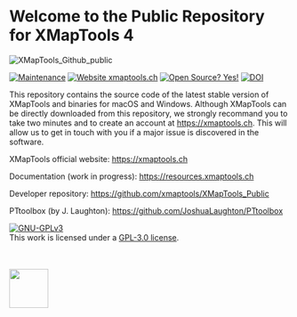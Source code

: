 # Welcome to the Public Repository for XMapTools 4

![XMapTools_Github_public](https://user-images.githubusercontent.com/54409312/152673079-a20abcf1-9d38-47e2-901e-50ef2101d687.jpg)

[![Maintenance](https://img.shields.io/badge/Maintained%3F-yes-green.svg)](https://github.com/xmaptools/XMapTools_Developers/graphs/commit-activity)
[![Website xmaptools.ch](https://img.shields.io/website-up-down-green-red/http/shields.io.svg)](https://xmaptools.ch)
[![Open Source? Yes!](https://badgen.net/badge/Open%20Source%20%3F/Yes%21/blue?icon=github)](#)
[![DOI](https://zenodo.org/badge/397986784.svg)](https://zenodo.org/badge/latestdoi/397986784)

This repository contains the source code of the latest stable version of XMapTools and binaries for macOS and Windows. Although XMapTools can be directly downloaded from this repository, we strongly recommand you to take two minutes and to create an account at https://xmaptools.ch. This will allow us to get in touch with you if a major issue is discovered in the software.  

XMapTools official website: https://xmaptools.ch

Documentation (work in progress): https://resources.xmaptools.ch  

Developer repository: https://github.com/xmaptools/XMapTools_Public 

PTtoolbox (by J. Laughton): https://github.com/JoshuaLaughton/PTtoolbox

<a rel="license" href="https://www.gnu.org/licenses/gpl-3.0.en.html"><img alt="GNU-GPLv3" style="border-width:0" src="https://www.gnu.org/graphics/agplv3-with-text-162x68.png" /></a><br />This work is licensed under a <a rel="license" href="https://www.gnu.org/licenses/gpl-3.0.en.html">GPL-3.0 license</a>.

<br /> <br />
<a href="https://ec.europa.eu/info/research-and-innovation/funding/funding-opportunities/funding-programmes-and-open-calls/horizon-europe_en" target="_blank"><img src="https://user-images.githubusercontent.com/54409312/168419191-401f1d2c-014f-4640-9edc-cfa6f3832a40.png" height="70"/></a>

